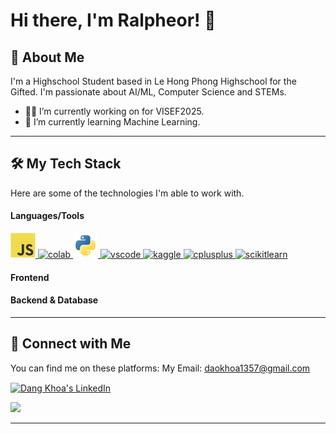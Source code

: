 # Hi there, I'm Ralpheor! 👋

## 🔭 About Me

I'm a Highschool Student based in Le Hong Phong Highschool for the Gifted. I'm passionate about AI/ML, Computer Science and STEMs.

- 👨‍💻 I’m currently working on for VISEF2025.
- 🌱 I’m currently learning Machine Learning.
---

## 🛠️ My Tech Stack

Here are some of the technologies I'm able to work with.

#### Languages/Tools
<p align="left"> 
  <a href="https://www.javascript.com/" target="_blank"> 
    <img src="https://raw.githubusercontent.com/devicons/devicon/master/icons/javascript/javascript-original.svg" alt="javascript" width="40" height="40"/> 
  </a> 
  <a href="https://colab.research.google.com/" target="_blank"> 
    <img src="https://cdn.jsdelivr.net/gh/devicons/devicon@latest/icons/googlecolab/googlecolab-original.svg" alt="colab" width="40" height="40" />
  </a>
  <a href="https://www.python.org" target="_blank"> 
    <img src="https://raw.githubusercontent.com/devicons/devicon/master/icons/python/python-original.svg" alt="python" width="40" height="40"/> 
  </a> 
  <a href="https://code.visualstudio.com/" target="_blank"> 
    <img src="https://cdn.jsdelivr.net/gh/devicons/devicon@latest/icons/vscode/vscode-original.svg" width="40" height="40" alt="vscode" />
  </a> 
  <a href="https://kaggle.com/" target="_blank"> 
    <img src="https://cdn.jsdelivr.net/gh/devicons/devicon@latest/icons/kaggle/kaggle-original.svg" width="40" height="40" alt="kaggle" />
  </a> 
  <a href="#" target="_blank"> 
    <img src="https://cdn.jsdelivr.net/gh/devicons/devicon@latest/icons/cplusplus/cplusplus-original.svg" width="40" height="40" alt="cplusplus" />
  </a>
  <a href="#" target="_blank"> 
    <img src="https://cdn.jsdelivr.net/gh/devicons/devicon@latest/icons/scikitlearn/scikitlearn-original.svg" width="40" height="40" alt="scikitlearn" />
  </a>
</p>

#### Frontend


#### Backend & Database
---

## 🔗 Connect with Me

You can find me on these platforms:
My Email: [daokhoa1357@gmail.com](mailto:daokhoa1357@gmail.com)

<p align="left">
<a href="https://www.linkedin.com/in/eggcognito/" target="blank"><img align="center" src="https://raw.githubusercontent.com/rahuldkjain/github-profile-readme-generator/master/src/images/icons/Social/linked-in-alt.svg" alt="Dang Khoa's LinkedIn" height="30" width="40" /></a>
</p>


![](https://komarev.com/ghpvc/?username=ralpheorhimself)

---
